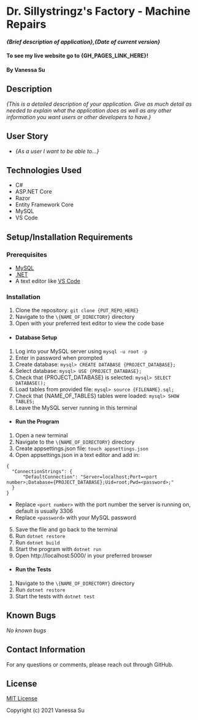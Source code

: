 # Dr. Sillystringz's Factory - Machine Repairs

#### _{Brief description of application},{Date of current version}_

#### To see my live website go to {GH_PAGES_LINK_HERE}!

#### By Vanessa Su

## Description

_{This is a detailed description of your application. Give as much detail as needed to explain what the application does as well as any other information you want users or other developers to have.}_

## User Story

* _{As a user I want to be able to...}_

## Technologies Used

* C#
* ASP.NET&#8203; Core
* Razor
* Entity Framework Core
* MySQL
* VS Code

## Setup/Installation Requirements

### Prerequisites
* [MySQL](https://www.mysql.com/)
* [.NET](https://dotnet.microsoft.com/)
* A text editor like [VS Code](https://code.visualstudio.com/)

### Installation
1. Clone the repository: `git clone {PUT_REPO_HERE}`
2. Navigate to the `\{NAME_OF_DIRECTORY}` directory
3. Open with your preferred text editor to view the code base
* #### Database Setup
1. Log into your MySQL server using `mysql -u root -p`
2. Enter in password when prompted
3. Create database: `mysql> CREATE DATABASE {PROJECT_DATABASE};`
4. Select database: `mysql> USE {PROJECT_DATABASE};`
5. Check that {PROJECT_DATABASE} is selected: `mysql> SELECT DATABASE();`
6. Load tables from provided file: `mysql> source {FILENAME}.sql;`
7. Check that {NAME_OF_TABLES} tables were loaded: `mysql> SHOW TABLES;`
8. Leave the MySQL server running in this terminal
* #### Run the Program
1. Open a new terminal
1. Navigate to the `\{NAME_OF_DIRECTORY}` directory
2. Create appsettings.json file: `touch appsettings.json`
3. Open appsettings.json in a text editor and add in:
```
{
  "ConnectionStrings": {
      "DefaultConnection": "Server=localhost;Port=<port number>;Database={PROJECT_DATABASE};Uid=root;Pwd=<password>;"
  }
}
```
  * Replace `<port number>` with the port number the server is running on, default is usually 3306
  * Replace `<password>` with your MySQL password
5. Save the file and go back to the terminal
6. Run `dotnet restore`
7. Run `dotnet build`
8. Start the program with `dotnet run`
9. Open http://localhost:5000/ in your preferred browser
* #### Run the Tests
1. Navigate to the `\{NAME_OF_DIRECTORY}` directory
2. Run `dotnet restore`
3. Start the tests with `dotnet test`

## Known Bugs

_No known bugs_

## Contact Information

For any questions or comments, please reach out through GitHub.

## License

[MIT License](license)

Copyright (c) 2021 Vanessa Su